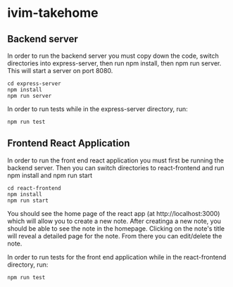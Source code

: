 # ivim-takehome
 
## Backend server

In order to run the backend server you must copy down the code, switch directories into express-server, then run npm install, then npm run server. This will start a server on port 8080.

```
cd express-server
npm install
npm run server
```

In order to run tests while in the express-server directory, run:
```
npm run test
```

## Frontend React Application

In order to run the front end react application you must first be running the backend server. Then you can switch directories to react-frontend and run npm install and npm run start

```
cd react-frontend
npm install
npm run start
```

You should see the home page of the react app (at http://localhost:3000) which will allow you to create a new note. After creatinga a new note, you should be able to see the note in the homepage. Clicking on the note's title will reveal a detailed page for the note. From there you can edit/delete the note.

In order to run tests for the front end application while in the react-frontend directory, run:
```
npm run test
```